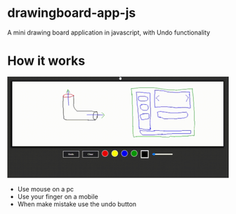 # drawingboard-app-js
A mini drawing board application in javascript,  with Undo functionality 


# How it works

![Image of Login Page](https://github.com/Achicago/drawingboard-app-js/blob/main/sketch%20pad.gif)

- Use mouse on a pc 
- Use your finger on a mobile
- When make mistake use the undo button
